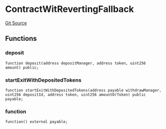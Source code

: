 # ContractWitRevertingFallback
[Git Source](https://github.com/TOKnetwork/contracts/blob/155f729fd8db0676297384375468d4d45b8aa44e/contracts/test/ContractActor.sol)


## Functions
### deposit


```solidity
function deposit(address depositManager, address token, uint256 amount) public;
```

### startExitWithDepositedTokens


```solidity
function startExitWithDepositedTokens(address payable withdrawManager, uint256 depositId, address token, uint256 amountOrToken) public payable;
```

### function


```solidity
function() external payable;
```

